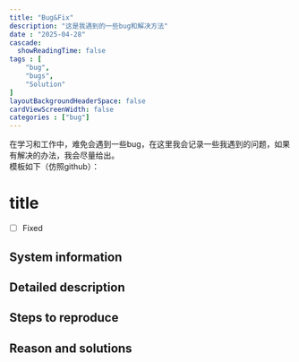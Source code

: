 ```yaml
---
title: "Bug&Fix"
description: "这是我遇到的一些bug和解决方法"
date : "2025-04-28"
cascade:
  showReadingTime: false
tags : [
    "bug",
    "bugs",
    "Solution"
]
layoutBackgroundHeaderSpace: false
cardViewScreenWidth: false
categories : ["bug"]
---
```


在学习和工作中，难免会遇到一些bug，在这里我会记录一些我遇到的问题，如果有解决的办法，我会尽量给出。  
模板如下（仿照github）：  
# title
- [ ] Fixed
## System information
## Detailed description
## Steps to reproduce
## Reason and solutions
